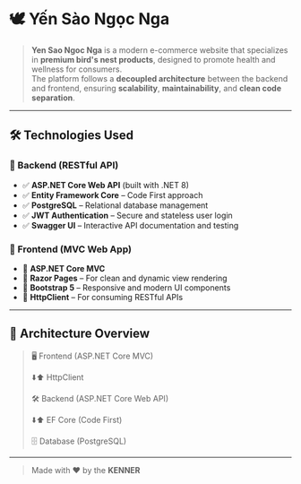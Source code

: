 # 🕊️ Yến Sào Ngọc Nga

> **Yen Sao Ngoc Nga** is a modern e-commerce website that specializes in **premium bird's nest products**, designed to promote health and wellness for consumers.  
The platform follows a **decoupled architecture** between the backend and frontend, ensuring **scalability**, **maintainability**, and **clean code separation**.

---

## 🛠️ Technologies Used

### 🔧 Backend (RESTful API)

- ✅ **ASP.NET Core Web API** (built with .NET 8)
- ✅ **Entity Framework Core** – Code First approach
- ✅ **PostgreSQL** – Relational database management
- ✅ **JWT Authentication** – Secure and stateless user login
- ✅ **Swagger UI** – Interactive API documentation and testing

### 🎨 Frontend (MVC Web App)

- 🎯 **ASP.NET Core MVC**
- 🎯 **Razor Pages** – For clean and dynamic view rendering
- 🎯 **Bootstrap 5** – Responsive and modern UI components
- 🎯 **HttpClient** – For consuming RESTful APIs

---

## 🧱 Architecture Overview

> 🖥️ Frontend (ASP.NET Core MVC)
>
>    ⬇️⬆️ HttpClient
>
> 🛠️ Backend (ASP.NET Core Web API)
>
>    ⬇️⬆️ EF Core (Code First)
>
> 🗄️ Database (PostgreSQL)

---

> Made with ❤️ by the **KENNER**